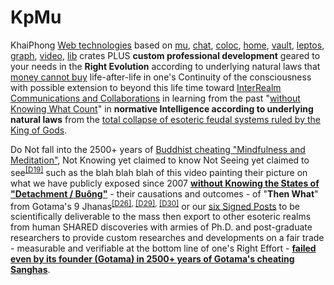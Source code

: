 # KpMu

KhaiPhong <a href="https://github.com/khaiphong/ai/" target="_blank">Web technologies</a> based on <a href="https://github.com/khaiphong/kp_mu/tree/main/mu" target="_blank">mu</a>, <a href="https://github.com/khaiphong/kp_mu/tree/main/chat" target="_blank">chat</a>, <a href="https://github.com/khaiphong/kp_mu/tree/main/coloc" target="_blank">coloc</a>, <a href="https://github.com/khaiphong/kp_mu/tree/main/home" target="_blank">home</a>, <a href="https://github.com/khaiphong/kp_mu/tree/main/vault" target="_blank">vault</a>, <a href="https://github.com/khaiphong/kp_mu/tree/main/leptos" target="_blank">leptos</a>, <a href="https://github.com/khaiphong/kp_mu/tree/main/graph" target="_blank">graph</a>, <a href="https://github.com/khaiphong/kp_mu/tree/main/video" target="_blank">video</a>, <a href="https://github.com/khaiphong/kp_mu/tree/main/lib" target="_blank">lib</a> crates PLUS <b>custom professional development</b> geared to your needs in the <b>Right Evolution</b> according to underlying natural laws that <a href="https://www.youtube.com/watch?v=ifWJi8JYk9I" target="_blank">money cannot buy</a> life-after-life in one's Continuity of the consciousness with possible extension to beyond this life time toward <a href="https://www.youtube.com/watch?v=rlhjHCtdIR8" target="_blank">InterRealm Communications and Collaborations</a> in learning from the past "<a href="https://blog.khaiphong.io/2023/09/preface.html" target="_blank">without Knowing What Count</a>" in <b>normative Intelligence according to underlying natural laws</b> from the <a href="https://www.youtube.com/watch?v=G_dwxHR45B8" target="_blank">total collapse of esoteric feudal systems ruled by the King of Gods</a>. 

Do Not fall into the 2500+ years of <a href="https://blog.khaiphong.io/2023/09/budh-dharma-and-buddhism.html" target="_blank">Buddhist cheating "Mindfulness and Meditation"</a>, Not Knowing yet claimed to know Not Seeing yet claimed to see<sup><a href="https://blog.khaiphong.io/2023/09/references.html#D19" target="_blank">[D19]</a></sup> such as the blah blah blah of this video painting their picture on what we have publicly exposed since 2007  <b><a href="https://www.youtube.com/watch?v=s2pawnUOYR4" target="_blank">without Knowing the States of "<u>Detachment / Buông</u>"</a></b> - their causations and outcomes - of "<b>Then What</b>" from Gotama's 9 Jhanas<sup><a href="https://blog.khaiphong.io/2023/09/references.html#D26" target="_blank">[D26]</a>, <a href="https://blog.khaiphong.io/2023/09/references.html#D29" target="_blank">[D29]</a>, <a href="https://blog.khaiphong.io/2023/09/references.html#D30" target="_blank">[D30]</a></sup> or our <a href="https://blog.khaiphong.io/2023/09/empty-content-transcendental-inner-peace.html#Section_3" target="_blank">six Signed Posts</a> to be scientifically deliverable to the mass then export to other esoteric realms from human SHARED discoveries with armies of Ph.D. and post-graduate researchers to provide custom researches and developments on a fair trade - measurable and verifiable at the bottom line of one's Right Effort - <b><a href="https://blog.khaiphong.io/2023/09/fingers-pointing-to-testable-moons.html#Section_3" target="_blank">failed even by its founder (Gotama) in 2500+ years of Gotama's cheating Sanghas</a></b>.


